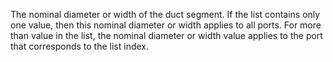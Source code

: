 The nominal diameter or width of the duct segment. If the list contains only one value, then this nominal diameter or width applies to all ports. For more than value in the list, the nominal diameter or width value applies to the port that corresponds to the list index.